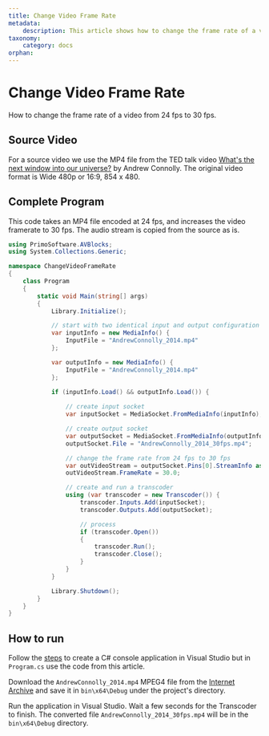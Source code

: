 ```yaml
---
title: Change Video Frame Rate
metadata:
    description: This article shows how to change the frame rate of a video from 24 fps to 30 fps.
taxonomy:
    category: docs
orphan:
---
```


# Change Video Frame Rate

How to change the frame rate of a video from 24 fps to 30 fps.

## Source Video

For a source video we use the MP4 file from the TED talk video [What's the next window into our universe?](https://archive.org/details/AndrewConnolly_2014) by Andrew Connolly. The original video format is Wide 480p or 16:9, 854 x 480.

## Complete Program

This code takes an MP4 file encoded at 24 fps, and increases the video framerate to 30 fps. The audio stream is copied from the source as is.    

``` csharp
using PrimoSoftware.AVBlocks;
using System.Collections.Generic;

namespace ChangeVideoFrameRate
{
    class Program
    {
        static void Main(string[] args)
        {
            Library.Initialize();

            // start with two identical input and output configuration
            var inputInfo = new MediaInfo() {
                InputFile = "AndrewConnolly_2014.mp4"
            };

            var outputInfo = new MediaInfo() {
                InputFile = "AndrewConnolly_2014.mp4"
            };

            if (inputInfo.Load() && outputInfo.Load()) {
                
                // create input socket
                var inputSocket = MediaSocket.FromMediaInfo(inputInfo);

                // create output socket
                var outputSocket = MediaSocket.FromMediaInfo(outputInfo);
                outputSocket.File = "AndrewConnolly_2014_30fps.mp4";

                // change the frame rate from 24 fps to 30 fps
                var outVideoStream = outputSocket.Pins[0].StreamInfo as VideoStreamInfo;
                outVideoStream.FrameRate = 30.0;

                // create and run a transcoder
                using (var transcoder = new Transcoder()) {
                    transcoder.Inputs.Add(inputSocket);
                    transcoder.Outputs.Add(outputSocket);

                    // process
                    if (transcoder.Open())
                    {
                        transcoder.Run();
                        transcoder.Close();
                    }
                }
            }

            Library.Shutdown();
        }
    }
}
```

## How to run

Follow the [steps](../getting-started/create-a-c-sharp-console-application-in-visual-studio) to create a C# console application in Visual Studio but in `Program.cs` use the code from this article. 

Download the `AndrewConnolly_2014.mp4` MPEG4 file from the [Internet Archive](https://archive.org/details/AndrewConnolly_2014) and save it in `bin\x64\Debug` under the project's directory.

Run the application in Visual Studio. Wait a few seconds for the Transcoder to finish. The converted file `AndrewConnolly_2014_30fps.mp4` will be in the `bin\x64\Debug` directory.
	

